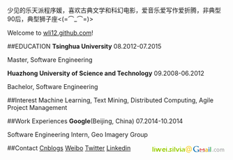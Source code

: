 少见的乐天派程序媛，喜欢古典文学和科幻电影，爱音乐爱写作爱折腾，非典型90后，典型狮子座<(=⌒_⌒=)>

Welcome to [wli12.github.com](http://wli12.github.io/)!

##EDUCATION 
__Tsinghua University__ 08.2012-07.2015

Master, Software Engineering

__Huazhong University of Science and Technology__ 09.2008-06.2012

Bachelor, Software Engineering

##Interest
Machine Learning, Text Mining, Distributed Computing, Agile Project Management

##Work Experiences
__Google__(Beijing, China) 07.2014-10.2014

Software Engineering Intern, Geo Imagery Group

##Contact
[Cnblogs](http://wei-li.cnblogs.com)
[Weibo](http://weibo.com/silviaazaaza)
[Twitter](https://twitter.com/Silviaazaaza)
[Linkedin](https://www.linkedin.com/profile/view?id=291965977)
<img src="/images/wei-gmail.gif" align=right>
